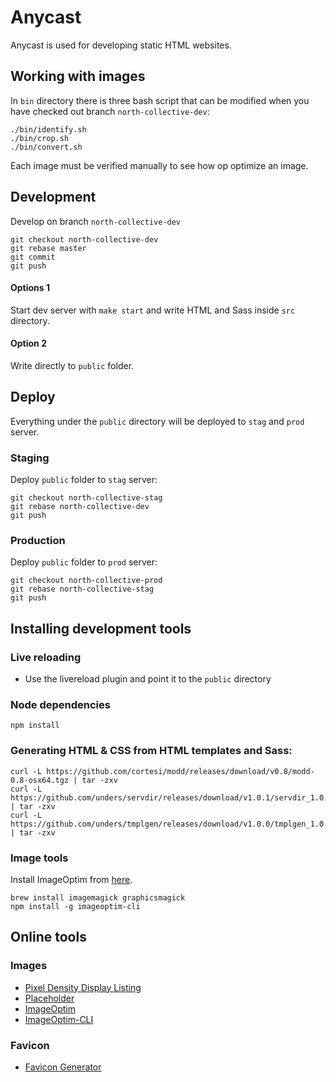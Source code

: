 # Anycast
Anycast is used for developing static HTML websites.


## Working with images
In `bin` directory there is three bash script that can be modified when you have
checked out branch `north-collective-dev`:

```
./bin/identify.sh
./bin/crop.sh
./bin/convert.sh
```
Each image must be verified manually to see how op optimize an image.

## Development
Develop on branch `north-collective-dev`

```
git checkout north-collective-dev
git rebase master
git commit
git push
```

#### Options 1
Start dev server with `make start` and write HTML and Sass inside `src` directory.

#### Option 2
Write directly to `public` folder.


## Deploy
Everything under the `public` directory will be deployed to `stag` and `prod` server.

### Staging
Deploy `public` folder to `stag` server:

```
git checkout north-collective-stag
git rebase north-collective-dev
git push
```

### Production
Deploy `public` folder to `prod` server:

```
git checkout north-collective-prod
git rebase north-collective-stag
git push
```

## Installing development tools

### Live reloading
* Use the livereload plugin and point it to the `public` directory

### Node dependencies
`npm install`

### Generating HTML & CSS from HTML templates and Sass:

```
curl -L https://github.com/cortesi/modd/releases/download/v0.8/modd-0.8-osx64.tgz | tar -zxv
curl -L https://github.com/unders/servdir/releases/download/v1.0.1/servdir_1.0.1_darwin_amd64.tar.gz | tar -zxv
curl -L https://github.com/unders/tmplgen/releases/download/v1.0.0/tmplgen_1.0.0_darwin_amd64.tar.gz | tar -zxv
```

### Image tools
Install ImageOptim from [here](https://imageoptim.com/mac).

```
brew install imagemagick graphicsmagick
npm install -g imageoptim-cli
```

## Online tools

### Images
* [Pixel Density Display Listing](https://pixensity.com/)
* [Placeholder](https://placeholder.com/)
* [ImageOptim](https://imageoptim.com/mac)
* [ImageOptim-CLI](https://jamiemason.github.io/ImageOptim-CLI/)

### Favicon
* [Favicon Generator](https://realfavicongenerator.net/)

